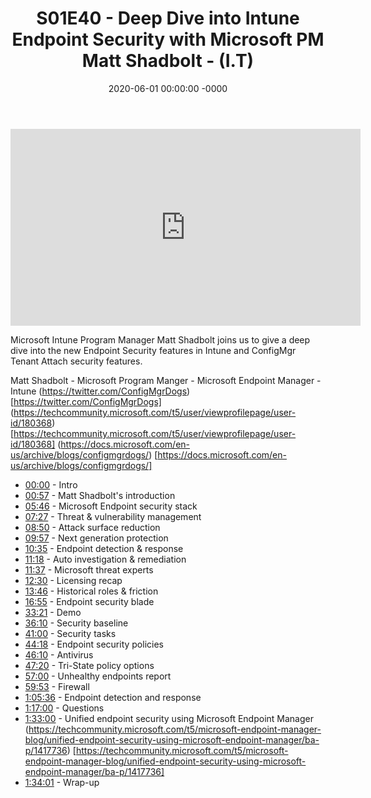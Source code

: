 ﻿---
layout: post
title: "S01E40 - Deep Dive into Intune Endpoint Security with Microsoft PM Matt Shadbolt - (I.T)"
date: 2020-06-01 00:00:00 -0000
categories:
---

<iframe loading="lazy" width="560" height="315" src="https://www.youtube.com/embed/f4klwWewXe0" title="YouTube video player" frameborder="0" allow="accelerometer; autoplay; clipboard-write; encrypted-media; gyroscope; picture-in-picture" allowfullscreen></iframe>

Microsoft Intune Program Manager Matt Shadbolt joins us to give a deep dive into the new Endpoint Security features in Intune and ConfigMgr Tenant Attach security features.

Matt Shadbolt - Microsoft Program Manger - Microsoft Endpoint Manager - Intune
(https://twitter.com/ConfigMgrDogs) [https://twitter.com/ConfigMgrDogs]
(https://techcommunity.microsoft.com/t5/user/viewprofilepage/user-id/180368) [https://techcommunity.microsoft.com/t5/user/viewprofilepage/user-id/180368]
(https://docs.microsoft.com/en-us/archive/blogs/configmgrdogs/) [https://docs.microsoft.com/en-us/archive/blogs/configmgrdogs/]

* [00:00](https://www.youtube.com/watch?v=f4klwWewXe0&t=0s) - Intro
* [00:57](https://www.youtube.com/watch?v=f4klwWewXe0&t=57s) - Matt Shadbolt's introduction
* [05:46](https://www.youtube.com/watch?v=f4klwWewXe0&t=346s) - Microsoft Endpoint security stack
* [07:27](https://www.youtube.com/watch?v=f4klwWewXe0&t=447s) - Threat & vulnerability management
* [08:50](https://www.youtube.com/watch?v=f4klwWewXe0&t=530s) - Attack surface reduction
* [09:57](https://www.youtube.com/watch?v=f4klwWewXe0&t=597s) - Next generation protection
* [10:35](https://www.youtube.com/watch?v=f4klwWewXe0&t=635s) - Endpoint detection & response
* [11:18](https://www.youtube.com/watch?v=f4klwWewXe0&t=678s) - Auto investigation & remediation
* [11:37](https://www.youtube.com/watch?v=f4klwWewXe0&t=697s) - Microsoft threat experts
* [12:30](https://www.youtube.com/watch?v=f4klwWewXe0&t=750s) - Licensing recap
* [13:46](https://www.youtube.com/watch?v=f4klwWewXe0&t=826s) - Historical roles & friction
* [16:55](https://www.youtube.com/watch?v=f4klwWewXe0&t=1015s) - Endpoint security blade
* [33:21](https://www.youtube.com/watch?v=f4klwWewXe0&t=2001s) - Demo
* [36:10](https://www.youtube.com/watch?v=f4klwWewXe0&t=2170s) - Security baseline
* [41:00](https://www.youtube.com/watch?v=f4klwWewXe0&t=2460s) - Security tasks
* [44:18](https://www.youtube.com/watch?v=f4klwWewXe0&t=2658s) - Endpoint security policies
* [46:10](https://www.youtube.com/watch?v=f4klwWewXe0&t=2770s) - Antivirus
* [47:20](https://www.youtube.com/watch?v=f4klwWewXe0&t=2840s) - Tri-State policy options
* [57:00](https://www.youtube.com/watch?v=f4klwWewXe0&t=3420s) - Unhealthy endpoints report
* [59:53](https://www.youtube.com/watch?v=f4klwWewXe0&t=3593s) - Firewall
* [1:05:36](https://www.youtube.com/watch?v=f4klwWewXe0&t=396s) - Endpoint detection and response
* [1:17:00](https://www.youtube.com/watch?v=f4klwWewXe0&t=1080s) - Questions
* [1:33:00](https://www.youtube.com/watch?v=f4klwWewXe0&t=2040s) - Unified endpoint security using Microsoft Endpoint Manager
(https://techcommunity.microsoft.com/t5/microsoft-endpoint-manager-blog/unified-endpoint-security-using-microsoft-endpoint-manager/ba-p/1417736) [https://techcommunity.microsoft.com/t5/microsoft-endpoint-manager-blog/unified-endpoint-security-using-microsoft-endpoint-manager/ba-p/1417736]
* [1:34:01](https://www.youtube.com/watch?v=f4klwWewXe0&t=2101s) - Wrap-up

